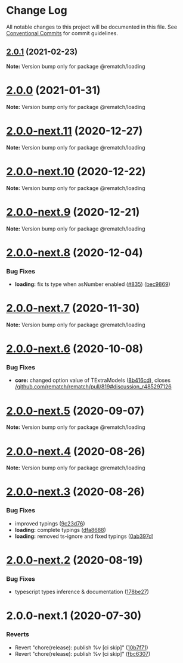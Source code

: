 # Change Log

All notable changes to this project will be documented in this file.
See [Conventional Commits](https://conventionalcommits.org) for commit guidelines.

## [2.0.1](https://github.com/rematch/rematch/compare/@rematch/loading@2.0.0...@rematch/loading@2.0.1) (2021-02-23)

**Note:** Version bump only for package @rematch/loading





# [2.0.0](https://github.com/rematch/rematch/compare/@rematch/loading@2.0.0-next.11...@rematch/loading@2.0.0) (2021-01-31)

**Note:** Version bump only for package @rematch/loading





# [2.0.0-next.11](https://github.com/rematch/rematch/compare/@rematch/loading@2.0.0-next.10...@rematch/loading@2.0.0-next.11) (2020-12-27)

**Note:** Version bump only for package @rematch/loading





# [2.0.0-next.10](https://github.com/rematch/rematch/compare/@rematch/loading@2.0.0-next.9...@rematch/loading@2.0.0-next.10) (2020-12-22)

**Note:** Version bump only for package @rematch/loading





# [2.0.0-next.9](https://github.com/rematch/rematch/compare/@rematch/loading@2.0.0-next.8...@rematch/loading@2.0.0-next.9) (2020-12-21)

**Note:** Version bump only for package @rematch/loading





# [2.0.0-next.8](https://github.com/rematch/rematch/compare/@rematch/loading@2.0.0-next.7...@rematch/loading@2.0.0-next.8) (2020-12-04)


### Bug Fixes

* **loading:** fix ts type when asNumber enabled ([#835](https://github.com/rematch/rematch/issues/835)) ([bec9869](https://github.com/rematch/rematch/commit/bec986925f961629bf618a9fe9bf52873aab7320))





# [2.0.0-next.7](https://github.com/rematch/rematch/compare/@rematch/loading@2.0.0-next.6...@rematch/loading@2.0.0-next.7) (2020-11-30)

**Note:** Version bump only for package @rematch/loading





# [2.0.0-next.6](https://github.com/rematch/rematch/compare/@rematch/loading@2.0.0-next.5...@rematch/loading@2.0.0-next.6) (2020-10-08)


### Bug Fixes

* **core:** changed option value of TExtraModels ([8b416cd](https://github.com/rematch/rematch/commit/8b416cd6d06c966d56d556486e584c0444ee286e)), closes [/github.com/rematch/rematch/pull/819#discussion_r485297126](https://github.com//github.com/rematch/rematch/pull/819/issues/discussion_r485297126)





# [2.0.0-next.5](https://github.com/rematch/rematch/compare/@rematch/loading@2.0.0-next.4...@rematch/loading@2.0.0-next.5) (2020-09-07)

**Note:** Version bump only for package @rematch/loading





# [2.0.0-next.4](https://github.com/rematch/rematch/compare/@rematch/loading@2.0.0-next.3...@rematch/loading@2.0.0-next.4) (2020-08-26)

**Note:** Version bump only for package @rematch/loading





# [2.0.0-next.3](https://github.com/rematch/rematch/compare/@rematch/loading@2.0.0-next.2...@rematch/loading@2.0.0-next.3) (2020-08-26)


### Bug Fixes

* improved typings ([9c23d76](https://github.com/rematch/rematch/commit/9c23d766f230f1947f2e45f7bc173d6b00a6d5d5))
* **loading:** complete typings ([dfa8688](https://github.com/rematch/rematch/commit/dfa86880b6896b2c0fa645ad888e1693e8019c05))
* **loading:** removed ts-ignore and fixed typings ([0ab397d](https://github.com/rematch/rematch/commit/0ab397d6fbb115da23db011dbb3dd57b9fcee3e1))





# [2.0.0-next.2](https://github.com/rematch/rematch/compare/@rematch/loading@2.0.0-next.1...@rematch/loading@2.0.0-next.2) (2020-08-19)


### Bug Fixes

* typescript types inference & documentation ([178be27](https://github.com/rematch/rematch/commit/178be27a55753f16bb0c31ed08ab9f8dc2175d4b))





# 2.0.0-next.1 (2020-07-30)


### Reverts

* Revert "chore(release): publish %v [ci skip]" ([10b7f71](https://github.com/rematch/rematch/commit/10b7f71f88b44e6d9bf6f60a9c207e01014ff700))
* Revert "chore(release): publish %v [ci skip]" ([fbc6307](https://github.com/rematch/rematch/commit/fbc6307eec881a9856d01217c2cb570f2d131ca0))
